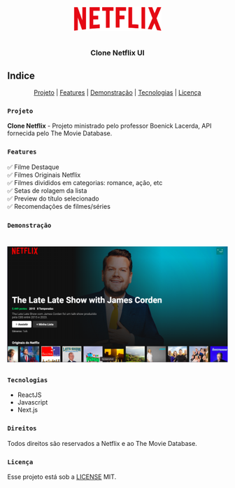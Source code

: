 

<h3 align="center">
    <img src= "./logo.png" width="200" /> <br> <br>
    <p> Clone Netflix UI </p>
</h3> 

## Indice

<div align="center">

[Projeto](#-Projeto) | [Features](#-Features) | [Demonstração](#-Demonstração) | [Tecnologias](#-Tecnologias) | [Licença](#-licença)
</div>

 
### `Projeto`

**Clone Netflix** - Projeto ministrado pelo professor Boenick Lacerda, API fornecida pelo The Movie Database. 

### `Features`

 ✅ Filme Destaque <br>
 ✅ Filmes Originais Netflix <br>
 ✅ Filmes divididos em categorias: romance, ação, etc <br>
 ✅ Setas de rolagem da lista <br>
 ✅ Preview do título selecionado <br>
 ✅ Recomendações de filmes/séries<br>

### `Demonstração`

<h1>
    <img src="./print.png" />
</h1>

### `Tecnologias`

- ReactJS
- Javascript
- Next.js

### `Direitos`

Todos direitos são reservados a Netflix e ao The Movie Database.

### `Licença`

Esse projeto está sob a [LICENSE](https://www.themoviedb.org/api-terms-of-use) MIT.

